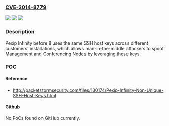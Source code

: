 ### [CVE-2014-8779](https://cve.mitre.org/cgi-bin/cvename.cgi?name=CVE-2014-8779)
![](https://img.shields.io/static/v1?label=Product&message=n%2Fa&color=blue)
![](https://img.shields.io/static/v1?label=Version&message=n%2Fa&color=blue)
![](https://img.shields.io/static/v1?label=Vulnerability&message=n%2Fa&color=brighgreen)

### Description

Pexip Infinity before 8 uses the same SSH host keys across different customers' installations, which allows man-in-the-middle attackers to spoof Management and Conferencing Nodes by leveraging these keys.

### POC

#### Reference
- http://packetstormsecurity.com/files/130174/Pexip-Infinity-Non-Unique-SSH-Host-Keys.html

#### Github
No PoCs found on GitHub currently.


